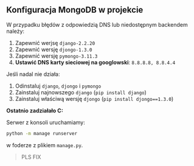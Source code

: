 ## Konfiguracja MongoDB w projekcie

W przypadku błędów z odpowiedzią DNS lub niedostępnym backendem należy:

1. Zapewnić werjsę `django-2.2.20`
1. Zapewnić wersję `djongo-1.3.0`
1. Zapewnić wersję `pymongo-3.11.3`
1. **Ustawić DNS karty sieciowej na googlowski**: `8.8.8.8, 8.8.4.4`

Jeśli nadal nie działa:

1. Odinstaluj `django`, `djongo` i `pymongo`
1. Zainstaluj najnowszego `django` (`pip install django`)
1. Zainstaluj właściwą wersję `djongo` (`pip install djongo==1.3.0`)

**Ostatnio zadziałało C:**

Serwer z konsoli uruchamiamy:

```bash
python -m manage runserver
```

w foderze z plikiem `manage.py`.

> PLS FIX
